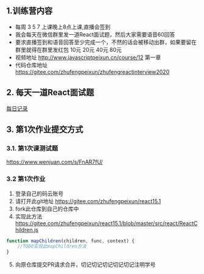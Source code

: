## 1.训练营内容
- 每周 3 5 7 上课晚上8点上课,直播会签到
- 我会每天在微信群里发一道React面试题，然后大家需要语音60回答
- 要求直播签到和语音回答至少完成一个，不然的话会被移动出群，如果要留在群里就得在群里发红包 10元 20元 40元 80元
- 视频地址 http://www.javascriptpeixun.cn/course/12 第一章
- 代码仓库地址 https://gitee.com/zhufengpeixun/zhufengreactinterview2020

## 2. 每天一道React面试题
[每日记录](https://gitee.com/zhufengpeixun/zhufengreactinterview2020/blob/master/%E6%AF%8F%E6%97%A5%E9%9D%A2%E8%AF%95%E9%A2%98.md
)

## 3. 第1次作业提交方式 
### 3.1. 第1次课测试题 
https://www.wenjuan.com/s/FnAR7fU/
### 3.2 第1次作业
1. 登录自己的码云账号
2. 请打开此git地址 https://gitee.com/zhufengpeixun/react15.1
3. fork此仓库到自己的仓库中
4. 实现此方法 https://gitee.com/zhufengpeixun/react15.1/blob/master/src/react/ReactChildren.js
```js
function mapChildren(children, func, context) {
    //TODO实现此mapChildren方法
}
```
5. 向原仓库提交PR请求合并，切记切记切记切记切记注明学号


